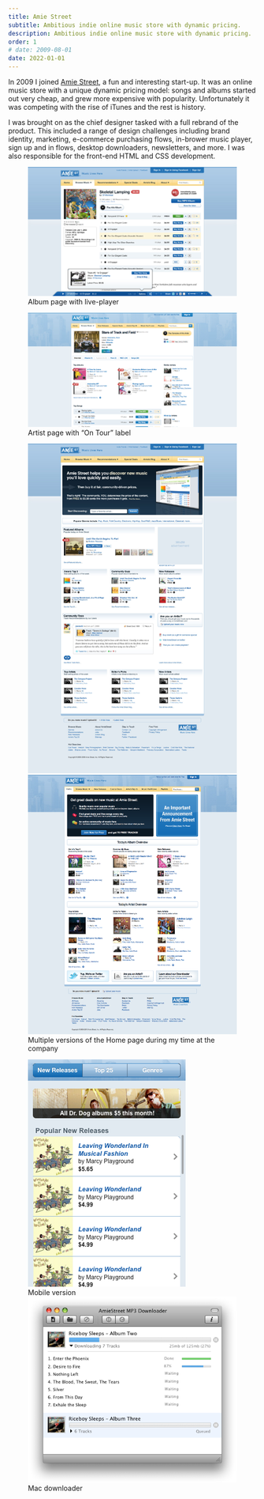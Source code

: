 ```yaml
---
title: Amie Street
subtitle: Ambitious indie online music store with dynamic pricing.
description: Ambitious indie online music store with dynamic pricing.
order: 1
# date: 2009-08-01
date: 2022-01-01
---
```


<div class="inner">

In 2009 I joined [Amie Street](https://en.wikipedia.org/wiki/Amie_Street), a fun and interesting start-up. It was an online music store with a unique dynamic pricing model: songs and albums started out very cheap, and grew more expensive with popularity. Unfortunately it was competing with the rise of iTunes and the rest is history.

I was brought on as the chief designer tasked with a full rebrand of the product. This included a range of design challenges including brand identity, marketing, e-commerce purchasing flows, in-brower music player, sign up and in flows, desktop downloaders, newsletters, and more. I was also responsible for the front-end HTML and CSS development.

</div>

<figure>
  <div>
    <div class="bordered">
      <img src="/images/work/amie-street-album.png" alt="" class="shadowed" data-zoomable>
    </div>
    <figcaption>Album page with live-player</figcaption>
  </div>
</figure>

<figure>
  <div>
    <div class="bordered">
      <img src="/images/work/amie-street-artist.png" alt="" class="shadowed" data-zoomable>
    </div>
    <figcaption>Artist page with “On Tour” label</figcaption>
  </div>
</figure>

<figure>
  <div class="side-by-side">
    <div class="bordered">
      <img src="/images/work/amie-street-home2.jpg" alt="" class="shadowed" data-zoomable>
    </div>
    <div class="bordered">
      <img src="/images/work/amie-street-home1.png" alt="" class="shadowed" data-zoomable>
    </div>
  </div>
  <figcaption>Multiple versions of the Home page during my time at the company</figcaption>
</figure>

<figure class="side-by-side">
  <div>
    <div class="bordered">
      <img src="/images/work/amie-street-mobile.png" alt="" class="shadowed" data-zoomable>
    </div>
    <figcaption>Mobile version</figcaption>
  </div>
  <div>
    <div class="bordered">
      <img src="/images/work/amie-street-downloader.png" alt="" data-zoomable>
    </div>
    <figcaption>Mac downloader</figcaption>
  </div>
</figure>
